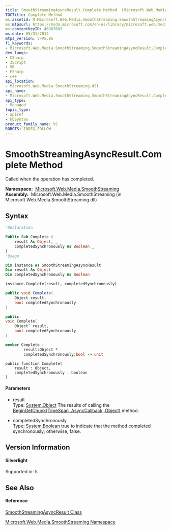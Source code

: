 ```yaml
---
title: SmoothStreamingAsyncResult.Complete Method  (Microsoft.Web.Media.SmoothStreaming)
TOCTitle: Complete Method
ms:assetid: M:Microsoft.Web.Media.SmoothStreaming.SmoothStreamingAsyncResult.Complete(System.Object,System.Boolean)
ms:mtpsurl: https://msdn.microsoft.com/en-us/library/microsoft.web.media.smoothstreaming.smoothstreamingasyncresult.complete(v=VS.95)
ms:contentKeyID: 46307683
ms.date: 05/31/2012
mtps_version: v=VS.95
f1_keywords:
- Microsoft.Web.Media.SmoothStreaming.SmoothStreamingAsyncResult.Complete
dev_langs:
- CSharp
- JScript
- VB
- FSharp
- c++
api_location:
- Microsoft.Web.Media.SmoothStreaming.dll
api_name:
- Microsoft.Web.Media.SmoothStreaming.SmoothStreamingAsyncResult.Complete
api_type:
- Managed
topic_type:
- apiref
- kbSyntax
product_family_name: VS
ROBOTS: INDEX,FOLLOW
---
```


# SmoothStreamingAsyncResult.Complete Method

Called when the operation has completed.

**Namespace:**  [Microsoft.Web.Media.SmoothStreaming](microsoft-web-media-smoothstreaming-namespace_1.md)  
**Assembly:**  Microsoft.Web.Media.SmoothStreaming (in Microsoft.Web.Media.SmoothStreaming.dll)

## Syntax

``` vb
'Declaration

Public Sub Complete ( _
    result As Object, _
    completedSynchronously As Boolean _
)
'Usage

Dim instance As SmoothStreamingAsyncResult
Dim result As Object
Dim completedSynchronously As Boolean

instance.Complete(result, completedSynchronously)
```

``` csharp
public void Complete(
    Object result,
    bool completedSynchronously
)
```

``` c++
public:
void Complete(
    Object^ result, 
    bool completedSynchronously
)
```

``` fsharp
member Complete : 
        result:Object * 
        completedSynchronously:bool -> unit 
```

``` jscript
public function Complete(
    result : Object, 
    completedSynchronously : boolean
)
```

#### Parameters

  - result  
    Type: [System.Object](https://msdn.microsoft.com/en-us/library/e5kfa45b\(v=vs.95\))  
    The results of calling the [BeginGetChunk(TimeSpan, AsyncCallback, Object)](trackinfo-begingetchunk-method-microsoft-web-media-smoothstreaming_1.md) method.

<!-- end list -->

  - completedSynchronously  
    Type: [System.Boolean](https://msdn.microsoft.com/en-us/library/a28wyd50\(v=vs.95\))  
    true to indicate that the method completed synchronously; otherwise, false.

## Version Information

#### Silverlight

Supported in: 5  

## See Also

#### Reference

[SmoothStreamingAsyncResult Class](smoothstreamingasyncresult-class-microsoft-web-media-smoothstreaming.md)

[Microsoft.Web.Media.SmoothStreaming Namespace](microsoft-web-media-smoothstreaming-namespace_1.md)

